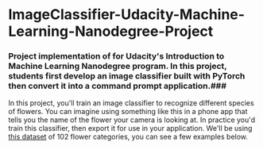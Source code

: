 # ImageClassifier-Udacity-Machine-Learning-Nanodegree-Project

### Project implementation of for Udacity's Introduction to Machine Learning Nanodegree program. In this project, students first develop an image classifier built with PyTorch then convert it into a command prompt application.###

In this project, you'll train an image classifier to recognize different species of flowers. You can imagine using something like this in a phone app that tells you the name of the flower your camera is looking at. In practice you'd train this classifier, then export it for use in your application. We'll be using [this dataset](http://www.robots.ox.ac.uk/~vgg/data/flowers/102/index.html) of 102 flower categories, you can see a few examples below. 



